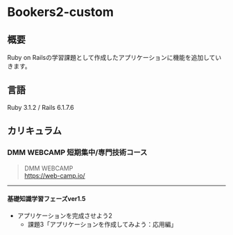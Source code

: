 # Bookers2-custom

## 概要
Ruby on Railsの学習課題として作成したアプリケーションに機能を追加していきます。

## 言語
Ruby 3.1.2 / Rails 6.1.7.6

## カリキュラム
### DMM WEBCAMP 短期集中/専門技術コース

> DMM WEBCAMP<br>
> https://web-camp.io/

---
#### 基礎知識学習フェーズver1.5
* アプリケーションを完成させよう2
  * 課題3「アプリケーションを作成してみよう：応用編」

